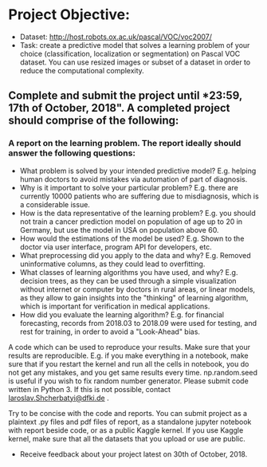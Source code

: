 
# Project Objective:
* Dataset: http://host.robots.ox.ac.uk/pascal/VOC/voc2007/ 
* Task: create a predictive model that solves a learning problem of your choice (classification, localization or segmentation) on Pascal VOC dataset. You can use resized images or subset of a dataset in order to reduce the computational complexity. 

## Complete and submit the project until *23:59, 17th of October, 2018". A completed project should comprise of the following:
### A report on the learning problem. The report ideally should answer the following questions:
* What problem is solved by your intended predictive model? E.g. helping human doctors to avoid mistakes via automation of part of diagnosis.
* Why is it important to solve your particular problem? E.g. there are currently 10000 patients who are suffering due to misdiagnosis, which is a considerable issue. 
* How is the data representative of the learning problem? E.g. you should not train a cancer prediction model on population of age up to 20 in Germany, but use the model in USA on population above 60.
* How would the estimations of the model be used? E.g. Shown to the doctor via user interface, program API for developers, etc.
* What preprocessing did you apply to the data and why? E.g. Removed uninformative columns, as they could lead to overfitting.
* What classes of learning algorithms you have used, and why? E.g. decision trees, as they can be used through a simple visualization without internet or computer by doctors in rural areas, or linear models, as they allow to gain insights into the "thinking" of learning algorithm, which is important for verification in medical applications.
* How did you evaluate the learning algorithm? E.g. for financial forecasting, records from 2018.03 to 2018.09 were used for testing, and rest for training, in order to avoid a "Look-Ahead" bias.

A code which can be used to reproduce your results.
Make sure that your results are reproducible. E.g. if you make everything in a notebook, make sure that if you restart the kernel and run all the cells in notebook, you do not get any mistakes, and you get same results every time. np.random.seed is useful if you wish to fix random number generator.
Please submit code written in Python 3. If this is not possible, contact Iaroslav.Shcherbatyi@dfki.de .

Try to be concise with the code and reports.
You can submit project as a plaintext .py files and pdf files of report, as a standalone jupyter notebook with report beside code, or as a public Kaggle kernel. If you use Kaggle kernel, make sure that all the datasets that you upload or use are public.

* Receive feedback about your project latest on 30th of October, 2018.
